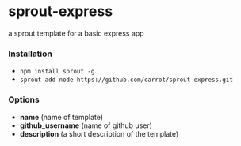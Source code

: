 # sprout-express

a sprout template for a basic express app

### Installation

- `npm install sprout -g`
- `sprout add node https://github.com/carrot/sprout-express.git`

### Options

- **name** (name of template)
- **github_username** (name of github user)
- **description** (a short description of the template)

